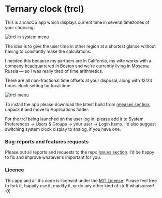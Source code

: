 # Ternary clock (trcl)

This is a macOS app which displays current time in several timezones of your choosing:

![trcl in system menu](https://dl.dropboxusercontent.com/u/648764/trcl-v1.0.17-status.png "")

The idea is to give the user time in other region at a shortest glance without having to constantly make the calculations. 

I needed this because my partners are in California, my wife works with a company headquartered in Boston and we're currently living in Moscow, Russia — so I was really tired of time arithmetics. 

There are all non-fractional time offsets at your disposal, along with 12/24 hours clock setting for local time: 

![trcl menu](https://dl.dropboxusercontent.com/u/648764/trcl-v1.0.17.png "")

To install the app please download the latest build from [releases section](https://github.com/kzkv/trcl/releases), unpack it and move to Applications folder.

For the trcl being launched on the user log in, please add it to System Preferences → Users & Groups → your user → Login Items. I'd also suggest switching system clock display to analog, if you have one. 


### Bug-reports and features requests

Please put all reports and requests to the repo [Issues section](https://github.com/kzkv/trcl/issues). 
I'd be happy to fix and improve whatever's important for you.

### Licence 

This app and all it's code is licensed under the [MIT License](https://github.com/kzkv/trcl/blob/master/LICENSE.txt). 
Please feel free to fork it, happily use it, modify it, or do any other kind of stuff whatsoever! :0)

